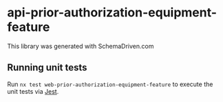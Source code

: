 
# api-prior-authorization-equipment-feature

This library was generated with SchemaDriven.com

## Running unit tests

Run `nx test web-prior-authorization-equipment-feature` to execute the unit tests via [Jest](https://jestjs.io).

